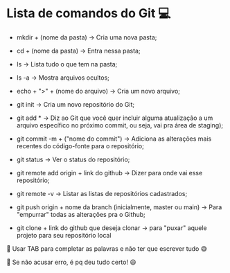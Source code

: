 # Lista de comandos do Git :computer:

- mkdir + (nome da pasta) -> Cria uma nova pasta;

- cd + (nome da pasta) -> Entra nessa pasta;

- ls -> Lista tudo o que tem na pasta;

- ls -a -> Mostra arquivos ocultos;

- echo + ">" + (nome do arquivo) -> Cria um novo arquivo;

- git init -> Cria um novo repositório do Git;

- git add * -> Diz ao Git que você quer incluir alguma atualização a um arquivo específico no próximo commit, ou seja, vai pra área de staging); 

- git commit -m + ("nome do commit") -> Adiciona as alterações mais recentes do código-fonte para o repositório;

- git status -> Ver o status do repositório;

- git remote add origin + link do github -> Dizer para onde vai esse repositório;

- git remote -v -> Listar as listas de repositórios cadastrados;

-  git push origin + nome da branch (inicialmente, master ou main) -> Para "empurrar" todas as alterações pra o Github;

- git clone + link do github que deseja clonar -> para "puxar" aquele projeto para seu repositório local 



:eyes: Usar TAB para completar as palavras e não ter que escrever tudo :sweat_smile:

:eyes: Se não acusar erro, é pq deu tudo certo! :smile: 
